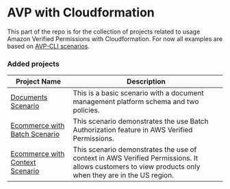 # AVP with Cloudformation

This part of the repo is for the collection of projects related to usage Amazon Verified Permissions with Cloudformation. For now all examples are based on [AVP-CLI scenarios](https://github.com/Pigius/avp-cli/tree/main/scenarios).

### Added projects

| Project Name                                                                    | Description                                                                                                                                          |
| ------------------------------------------------------------------------------- | ---------------------------------------------------------------------------------------------------------------------------------------------------- |
| [Documents Scenario](scenarios/documentsScenario/README.md)                     | This is a basic scenario with a document management platform schema and two policies.                                                                |
| [Ecommerce with Batch Scenario](scenarios/ecommerceBatchScenario/README.md)     | This scenario demonstrates the use Batch Authorization feature in AWS Verified Permissions.                                                          |
| [Ecommerce with Context Scenario](scenarios/ecommerceContextScenario/README.md) | This scenario demonstrates the use of context in AWS Verified Permissions. It allows customers to view products only when they are in the US region. |
